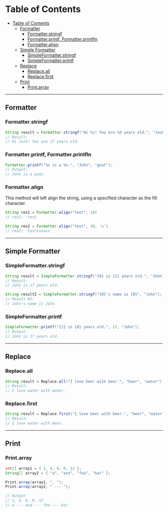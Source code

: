 # Table of Contents
- [Table of Contents](#table-of-contents)
  - [Formatter](#formatter)
    - [Formatter.stringf](#formatterstringf)
    - [Formatter.printf, Formatter.printfln](#formatterprintf-formatterprintfln)
    - [Formatter.align](#formatteralign)
  - [Simple Formatter](#simple-formatter)
    - [SimpleFormatter.stringf](#simpleformatterstringf)
    - [SimpleFormatter.printf](#simpleformatterprintf)
  - [Replace](#replace)
    - [Replace.all](#replaceall)
    - [Replace.first](#replacefirst)
  - [Print](#print)
    - [Print.array](#printarray)

<hr>

## Formatter
### Formatter.stringf
```java
String result = Formatter.stringf("Hi %s! You are %d years old.", "Josh", 17);
// Result:
// Hi Josh! You are 17 years old.
```

### Formatter.printf, Formatter.printfln
```java
Formatter.printf("%v is a %v.", "John", "goat");
// Output:
// John is a goat.
```

### Formatter.align
This method will left align the string, using a specified character as the fill character.
```java
String res1 = Formatter.align("test", 10)
// res1: 'test      '

String res2 = Formatter.align("test", 10, 'x')
// res2: 'testxxxxxx'
```

<hr>

## Simple Formatter
### SimpleFormatter.stringf
```java
String result = SimpleFormatter.stringf("{0} is {1} years old.", "John", 17);
// Result:
// John is 17 years old.

String result2 = SimpleFormatter.stringf("{0}'s name is {0}", "John");
// Result #2:
// John's name is John
```

### SimpleFormatter.printf
```java
SimpleFormatter.printf("{1} is {0} years old.", 17, "John");
// Output:
// John is 17 years old.
```

<hr>

## Replace
### Replace.all
```java
String result = Replace.all("I love beer with beer.", "beer", "water");
// Result:
// I love water with water.
```

### Replace.first
```java
String result = Replace.first("I love beer with beer.", "beer", "water");
// Result:
// I love water with beer.
```

<hr>

## Print
### Print.array
```java
int[] array1 = { 1, 4, 6, 0, 12 };
String[] array2 = { "a", "asd", "foo", "bar" };

Print.array(array1, ", ");
Print.array(array2, " --- ");

// Output:
// 1, 4, 6, 0, 12
// a --- asd --- foo --- bar
```
